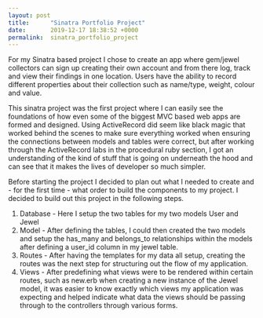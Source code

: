```yaml
---
layout: post
title:      "Sinatra Portfolio Project"
date:       2019-12-17 18:38:52 +0000
permalink:  sinatra_portfolio_project
---
```



For my Sinatra based project I chose to create an app where gem/jewel collectors can sign up creating their own account and from there log, track and view their findings in one location. Users have the ability to record different properties about their collection such as name/type, weight, colour and value. 

This sinatra project was the first project where I can easily see the foundations of how even some of the biggest MVC based web apps are formed and designed. Using ActiveRecord did seem like black magic that worked behind the scenes to make sure everything worked when ensuring the connections between models and tables were correct, but after working through the ActiveRecord labs in the procedural ruby section, I got an understanding of the kind of stuff that is going on underneath the hood and can see that it makes the lives of developer so much simpler.

Before starting the project I decided to plan out what I needed to create and - for the first time - what order to build the components to my project. I decided to build out this project in the following steps.

1. Database - Here I setup the two tables for my two models User and Jewel
2. Model - After defining the tables, I could then created the two models and setup the has_many and belongs_to relationships within the models after defining a user_id column in my jewel table.
3. Routes - After having the templates for my data all setup, creating the routes was the next step for structuring out the flow of my application.
4. Views - After predefining what views were to be rendered within certain routes, such as new.erb when creating a new instance of the Jewel model, it was easier to know exactly which views my application was expecting and helped indicate what data the views should be passing through to the controllers through various forms.


